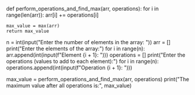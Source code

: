 def perform_operations_and_find_max(arr, operations):
    for i in range(len(arr)):
        arr[i] += operations[i]
    
    max_value = max(arr)
    return max_value

n = int(input("Enter the number of elements in the array: "))
arr = []
print("Enter the elements of the array:")
for i in range(n):
    arr.append(int(input(f"Element {i + 1}: ")))
operations = []
print("Enter the operations (values to add to each element):")
for i in range(n):
    operations.append(int(input(f"Operation {i + 1}: ")))

max_value = perform_operations_and_find_max(arr, operations)
print("The maximum value after all operations is:", max_value)
